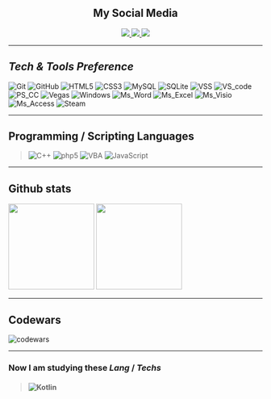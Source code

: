 <div id="header" align="center">
    <div id="badges">
    <h2><b>My Social Media</b></h2>
    <a href="https://vk.com/x_rayton">
        <img src="https://img.shields.io/badge/vkontakte-white?style=for-the-badge&logo=vk&logoColor=blue"/>
    </a>
    <a href="https://www.youtube.com/c/Xrayton/videos">
        <img src="https://img.shields.io/badge/youtube-FF0000?style=for-the-badge&logo=youtube"/>
    </a>
    <a href="https://t.me/Xrayton">
        <img src="https://img.shields.io/badge/telegramm-white?style=for-the-badge&logo=telegram"/>
    </a>
    </div>
</div>

<hr>

## ___Tech & Tools Preference___

> 
![Git](https://img.shields.io/badge/-Git-F05032?style=flat-square&logo=git&logoColor=%23ffffff)
![GitHub](https://img.shields.io/badge/-GitHub-181717?style=flat-square&logo=github)
![HTML5](https://img.shields.io/badge/-HTML5-E34F26?style=flat-square&logo=html5&logoColor=ffffff)
![CSS3](https://img.shields.io/badge/-CSS3-1572B6?style=flat-square&logo=css3)
![MySQL](https://img.shields.io/badge/-MySQL-4479A1?style=flat&logo=mysql&logoColor=FFFFFF)
![SQLite](https://img.shields.io/badge/-SQLite-003B57?style=flat-square&logo=sqlite&logoColor=003b57&labelColor=008dd0&color=8fd4f3)
![VSS](https://img.shields.io/badge/-Visual%20Studio-5C2D91?style=flat-square&logo=visual-studio&logoColor=ffffff)
![VS_code](https://img.shields.io/badge/-VS%20Code-007ACC?style=flat-square&logo=visualstudiocode&logoColor=%23ffffff)
![PS_CC](https://img.shields.io/badge/-Adobe%20Photoshop%20CC-31A8FF?style=flat-square&logo=Adobe-Photoshop&logoColor=0a033e)
![Vegas](https://img.shields.io/badge/-Magix%20Vegas%20Pro-00B4F0?style=flat-square&logo=Vitess&logoColor=0a033e)
![Windows](https://img.shields.io/badge/Windows-0078D6?style=flat-square&logo=Windows)
![Ms_Word](https://img.shields.io/badge/MS%20Word-2B579A?style=flat-square&logo=Microsoft-Word)
![Ms_Excel](https://img.shields.io/badge/MS%20Excel-217346?style=flat-square&logo=Microsoft-Excel)
![Ms_Visio](https://img.shields.io/badge/MS%20Visio-3955A3?style=flat-square&logo=Microsoft-Visio)
![Ms_Access](https://img.shields.io/badge/MS%20Access-A4373A?style=flat-square&logo=Microsoft-Access)
![Steam](https://img.shields.io/badge/Steam-000000?style=flat-square&logo=Steam)


___


## __Programming / Scripting Languages__

>![C++](https://img.shields.io/badge/C++-00599C?style=flat-square&logo=cplusplus&logoColor=ffffff)
![php5](https://img.shields.io/badge/PHP5-777BB4?style=flat-square&logo=php&logoColor=ffffff)
![VBA](https://img.shields.io/badge/VBA-217346?style=flat-square&logo=Microsoft-Excel)
![JavaScript](https://img.shields.io/badge/-JS-F7DF1E?style=flat-square&logo=javascript&logoColor=000000&labelColor=%23F7DF1C&color=%23FFCE5A)



___
## __Github stats__
<div align="left">
  <img height="170em" src="https://github-readme-stats.vercel.app/api?username=X-rayton&layout=compact&show_icons=true&theme=white&icon_color=2a84ea&hide_border=true&bg_color=00000000&text_color=2a84ea" />
  <img height="170em" src="https://github-readme-stats.vercel.app/api/top-langs/?username=X-rayton&layout=compact&theme=white&icon_color=2a84ea&hide_border=true&bg_color=00000000&text_color=2a84ea" />
</div>


___
## __Codewars__
![codewars](https://www.codewars.com/users/X-rayton/badges/large)

___
### Now I am studying these *Lang* / *Techs*

>#### ![Kotlin](https://img.shields.io/badge/Kotlin-7F52FF?style=flat-square&logo=Kotlin&logoColor=ffffff)
